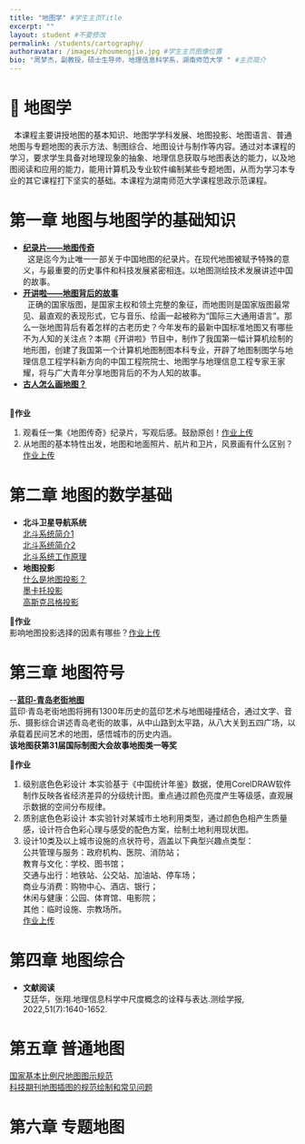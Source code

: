 ```yaml
---
title: "地图学" #学生主页Title
excerpt: ""
layout: student #不要修改
permalink: /students/cartography/
authoravatar: /images/zhoumengjie.jpg #学生主页图像位置
bio: "周梦杰，副教授，硕士生导师，地理信息科学系，湖南师范大学 " #主页简介
---
```



# 📘 地图学 
&nbsp;&nbsp;本课程主要讲授地图的基本知识、地图学学科发展、地图投影、地图语言、普通地图与专题地图的表示方法、制图综合、地图设计与制作等内容。通过对本课程的学习，要求学生具备对地理现象的抽象、地理信息获取与地图表达的能力，以及地图阅读和应用的能力，能用计算机及专业软件编制某些专题地图，从而为学习本专业的其它课程打下坚实的基础。本课程为湖南师范大学课程思政示范课程。

# 第一章 地图与地图学的基础知识  
- [**纪录片——地图传奇**](https://tv.cctv.com/2016/05/25/VIDAEoF3WfhCxjOh2YoVHGpz160525.shtml)<br>
&nbsp;&nbsp;这是迄今为止唯一一部关于中国地图的纪录片。在现代地图被赋予特殊的意义，与最重要的历史事件和科技发展紧密相连。以地图测绘技术发展讲述中国的故事。<br>
- [**开讲啦——地图背后的故事**  ](https://tv.cctv.cn/2023/11/25/VIDENW7koPGcFm0hCBT2B3nX231125.shtml)<br>
&nbsp;&nbsp;正确的国家版图，是国家主权和领土完整的象征，而地图则是国家版图最常见、最直观的表现形式，它与音乐、绘画一起被称为“国际三大通用语言”。那么一张地图背后有着怎样的古老历史？今年发布的最新中国标准地图又有哪些不为人知的关注点？本期《开讲啦》节目中，制作了我国第一幅计算机绘制的地形图，创建了我国第一个计算机地图制图本科专业，开辟了地图制图学与地理信息工程学科新方向的中国工程院院士、地图学与地理信息工程专家王家耀，将与广大青年分享地图背后的不为人知的故事。<br>
-  [**古人怎么画地图？**<br>](https://pan.hunnu.edu.cn/f/185884c9aee448248c9b/)<br>
  
📝**作业**<br>
1. 观看任一集《地图传奇》纪录片，写观后感。鼓励原创！[作业上传](https://pan.hunnu.edu.cn/u/d/0a54472776494791a734/)<br>
2. 从地图的基本特性出发，地图和地面照片、航片和卫片，风景画有什么区别？[作业上传](https://pan.hunnu.edu.cn/u/d/0a54472776494791a734/)

# 第二章 地图的数学基础
- **北斗卫星导航系统**<br>
[北斗系统简介1](https://pan.hunnu.edu.cn/f/79aa93e26f574a959956/) <br>
[北斗系统简介2](https://pan.hunnu.edu.cn/f/735269857cf641179584/)<br>
[北斗系统工作原理](https://pan.hunnu.edu.cn/f/0a9b10ddd9e74f43ab0e/) <br>
- **地图投影**<br>
[什么是地图投影？](https://pan.hunnu.edu.cn/f/e351e6698d03492cbcf9/) <br>
[墨卡托投影](https://pan.hunnu.edu.cn/f/3bee9b3753ac4c8683de/)<br>
[高斯克吕格投影](https://pan.hunnu.edu.cn/f/aa63962f82714a9aab00/)<br>

📝**作业**<br>
影响地图投影选择的因素有哪些？[作业上传](https://pan.hunnu.edu.cn/u/d/0a54472776494791a734/)

# 第三章 地图符号
--[**蓝印-青岛老街地图**](https://pan.hunnu.edu.cn/f/4d99a2b523f140468c4d/)<br>
蓝印·青岛老街地图将拥有1300年历史的蓝印艺术与地图碰撞结合，通过文字、音乐、摄影综合讲述青岛老街的故事，从中山路到太平路，从八大关到五四广场，以承载着民间艺术的地图，感悟城市的历史内涵。<br>
**该地图获第31届国际制图大会故事地图类一等奖**<br>

📝**作业**<br>
1. 级别底色色彩设计
本实验基于《中国统计年鉴》数据，使用CorelDRAW软件制作反映各省经济差异的分级统计图。重点通过颜色亮度产生等级感，直观展示数据的空间分布规律。
2. 质别底色色彩设计
本实验针对某城市土地利用类型，通过颜色色相产生质量感，设计符合色彩心理与感受的配色方案，绘制土地利用现状图。
3. 设计10类及以上城市设施的点状符号，涵盖以下典型兴趣点类型：<br>
公共管理与服务：政府机构、医院、消防站；<br>
教育与文化：学校、图书馆；<br>
交通与出行：地铁站、公交站、加油站、停车场；<br>
商业与消费：购物中心、酒店、银行；<br>
休闲与健康：公园、体育馆、电影院；<br>
其他：临时设施、宗教场所。<br>
[作业上传](https://pan.hunnu.edu.cn/u/d/0a54472776494791a734/)

# 第四章 地图综合
- **文献阅读**<br>
艾廷华，张翔.地理信息科学中尺度概念的诠释与表达.测绘学报, 2022,51(7):1640-1652.

# 第五章 普通地图
[国家基本比例尺地图图示规范](https://pan.hunnu.edu.cn/f/2ba00c34d3cf4aa19fc3/)<br>
[科技期刊地图插图的规范绘制和常见问题](https://pan.hunnu.edu.cn/f/aa69905c63aa462da0b8/)

# 第六章 专题地图


